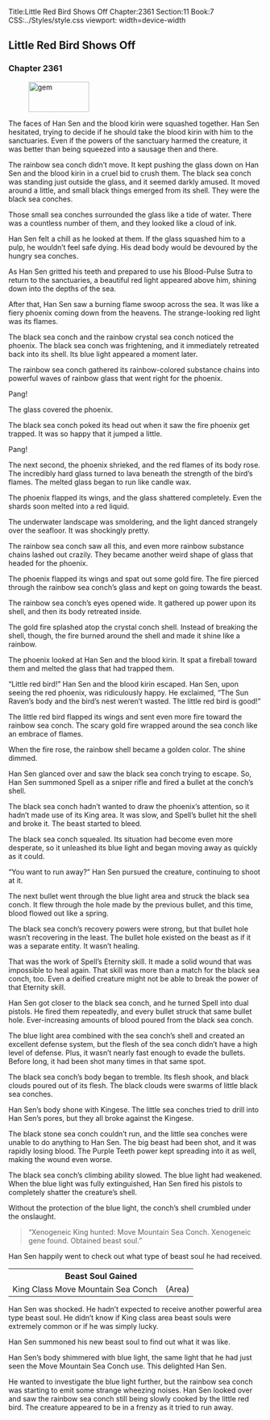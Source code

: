 Title:Little Red Bird Shows Off 
Chapter:2361 
Section:11 
Book:7 
CSS:../Styles/style.css 
viewport: width=device-width
  
## Little Red Bird Shows Off
### Chapter 2361 
<figure>
	<img src="../Images/gem.gif" alt="gem" id="gem" width="120" height="60" />
</figure>
  

  
  The faces of Han Sen and the blood kirin were squashed together. Han Sen hesitated, trying to decide if he should take the blood kirin with him to the sanctuaries. Even if the powers of the sanctuary harmed the creature, it was better than being squeezed into a sausage then and there.

The rainbow sea conch didn’t move. It kept pushing the glass down on Han Sen and the blood kirin in a cruel bid to crush them. The black sea conch was standing just outside the glass, and it seemed darkly amused. It moved around a little, and small black things emerged from its shell. They were the black sea conches.

Those small sea conches surrounded the glass like a tide of water. There was a countless number of them, and they looked like a cloud of ink.

Han Sen felt a chill as he looked at them. If the glass squashed him to a pulp, he wouldn’t feel safe dying. His dead body would be devoured by the hungry sea conches.

As Han Sen gritted his teeth and prepared to use his Blood-Pulse Sutra to return to the sanctuaries, a beautiful red light appeared above him, shining down into the depths of the sea.

After that, Han Sen saw a burning flame swoop across the sea. It was like a fiery phoenix coming down from the heavens. The strange-looking red light was its flames.

The black sea conch and the rainbow crystal sea conch noticed the phoenix. The black sea conch was frightening, and it immediately retreated back into its shell. Its blue light appeared a moment later.

The rainbow sea conch gathered its rainbow-colored substance chains into powerful waves of rainbow glass that went right for the phoenix.

Pang!

The glass covered the phoenix.

The black sea conch poked its head out when it saw the fire phoenix get trapped. It was so happy that it jumped a little.

Pang!

The next second, the phoenix shrieked, and the red flames of its body rose. The incredibly hard glass turned to lava beneath the strength of the bird’s flames. The melted glass began to run like candle wax.

The phoenix flapped its wings, and the glass shattered completely. Even the shards soon melted into a red liquid.

The underwater landscape was smoldering, and the light danced strangely over the seafloor. It was shockingly pretty.

The rainbow sea conch saw all this, and even more rainbow substance chains lashed out crazily. They became another weird shape of glass that headed for the phoenix.

The phoenix flapped its wings and spat out some gold fire. The fire pierced through the rainbow sea conch’s glass and kept on going towards the beast.

The rainbow sea conch’s eyes opened wide. It gathered up power upon its shell, and then its body retreated inside.

The gold fire splashed atop the crystal conch shell. Instead of breaking the shell, though, the fire burned around the shell and made it shine like a rainbow.

The phoenix looked at Han Sen and the blood kirin. It spat a fireball toward them and melted the glass that had trapped them.

“Little red bird!” Han Sen and the blood kirin escaped. Han Sen, upon seeing the red phoenix, was ridiculously happy. He exclaimed, “The Sun Raven’s body and the bird’s nest weren’t wasted. The little red bird is good!”

The little red bird flapped its wings and sent even more fire toward the rainbow sea conch. The scary gold fire wrapped around the sea conch like an embrace of flames.

When the fire rose, the rainbow shell became a golden color. The shine dimmed.

Han Sen glanced over and saw the black sea conch trying to escape. So, Han Sen summoned Spell as a sniper rifle and fired a bullet at the conch’s shell.

The black sea conch hadn’t wanted to draw the phoenix’s attention, so it hadn’t made use of its King area. It was slow, and Spell’s bullet hit the shell and broke it. The beast started to bleed.

The black sea conch squealed. Its situation had become even more desperate, so it unleashed its blue light and began moving away as quickly as it could.

“You want to run away?” Han Sen pursued the creature, continuing to shoot at it.

The next bullet went through the blue light area and struck the black sea conch. It flew through the hole made by the previous bullet, and this time, blood flowed out like a spring.

The black sea conch’s recovery powers were strong, but that bullet hole wasn’t recovering in the least. The bullet hole existed on the beast as if it was a separate entity. It wasn’t healing.

That was the work of Spell’s Eternity skill. It made a solid wound that was impossible to heal again. That skill was more than a match for the black sea conch, too. Even a deified creature might not be able to break the power of that Eternity skill.

Han Sen got closer to the black sea conch, and he turned Spell into dual pistols. He fired them repeatedly, and every bullet struck that same bullet hole. Ever-increasing amounts of blood poured from the black sea conch.

The blue light area combined with the sea conch’s shell and created an excellent defense system, but the flesh of the sea conch didn’t have a high level of defense. Plus, it wasn’t nearly fast enough to evade the bullets. Before long, it had been shot many times in that same spot.

The black sea conch’s body began to tremble. Its flesh shook, and black clouds poured out of its flesh. The black clouds were swarms of little black sea conches.

Han Sen’s body shone with Kingese. The little sea conches tried to drill into Han Sen’s pores, but they all broke against the Kingese.

The black stone sea conch couldn’t run, and the little sea conches were unable to do anything to Han Sen. The big beast had been shot, and it was rapidly losing blood. The Purple Teeth power kept spreading into it as well, making the wound even worse.

The black sea conch’s climbing ability slowed. The blue light had weakened. When the blue light was fully extinguished, Han Sen fired his pistols to completely shatter the creature’s shell.

Without the protection of the blue light, the conch’s shell crumbled under the onslaught.

> “Xenogeneic King hunted: Move Mountain Sea Conch. Xenogeneic gene found. Obtained beast soul.”

Han Sen happily went to check out what type of beast soul he had received.

<div class="tables">
	<table class="beast">
		<tr>
			<th colspan="2">Beast Soul Gained</th>
		</tr><tr>
			<td>King Class Move Mountain Sea Conch</td>
			<td>(Area)</td>
		</tr>
	</table>
	<!-- King class xenogeneic beast soul Move Mountain Sea Conch: Area type. -->
</div> 

Han Sen was shocked. He hadn’t expected to receive another powerful area type beast soul. He didn’t know if King class area beast souls were extremely common or if he was simply lucky.

Han Sen summoned his new beast soul to find out what it was like.

Han Sen’s body shimmered with blue light, the same light that he had just seen the Move Mountain Sea Conch use. This delighted Han Sen.

He wanted to investigate the blue light further, but the rainbow sea conch was starting to emit some strange wheezing noises. Han Sen looked over and saw the rainbow sea conch still being slowly cooked by the little red bird. The creature appeared to be in a frenzy as it tried to run away.
